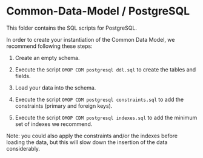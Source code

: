 Common-Data-Model / PostgreSQL
=================

This folder contains the SQL scripts for PostgreSQL. 

In order to create your instantiation of the Common Data Model, we recommend following these steps:

1. Create an empty schema.

2. Execute the script `OMOP CDM postgresql ddl.sql` to create the tables and fields.

3. Load your data into the schema.

4. Execute the script `OMOP CDM postgresql constraints.sql` to add the constraints (primary and foreign keys). 

5. Execute the script `OMOP CDM postgresql indexes.sql` to add the minimum set of indexes we recommend.

Note: you could also apply the constraints and/or the indexes before loading the data, but this will slow down the insertion of the data considerably.
